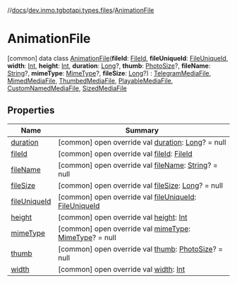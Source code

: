 //[docs](../../../index.md)/[dev.inmo.tgbotapi.types.files](../index.md)/[AnimationFile](index.md)



# AnimationFile  
 [common] data class [AnimationFile](index.md)(**fileId**: [FileId](../../dev.inmo.tgbotapi.requests.abstracts/-file-id/index.md), **fileUniqueId**: [FileUniqueId](../../dev.inmo.tgbotapi.types/index.md#%5Bdev.inmo.tgbotapi.types%2FFileUniqueId%2F%2F%2FPointingToDeclaration%2F%5D%2FClasslikes%2F625018081), **width**: [Int](https://kotlinlang.org/api/latest/jvm/stdlib/kotlin/-int/index.html), **height**: [Int](https://kotlinlang.org/api/latest/jvm/stdlib/kotlin/-int/index.html), **duration**: [Long](https://kotlinlang.org/api/latest/jvm/stdlib/kotlin/-long/index.html)?, **thumb**: [PhotoSize](../-photo-size/index.md)?, **fileName**: [String](https://kotlinlang.org/api/latest/jvm/stdlib/kotlin/-string/index.html)?, **mimeType**: [MimeType](../../dev.inmo.tgbotapi.utils/-mime-type/index.md)?, **fileSize**: [Long](https://kotlinlang.org/api/latest/jvm/stdlib/kotlin/-long/index.html)?) : [TelegramMediaFile](../../dev.inmo.tgbotapi.types.files.abstracts/-telegram-media-file/index.md), [MimedMediaFile](../../dev.inmo.tgbotapi.types.files.abstracts/-mimed-media-file/index.md), [ThumbedMediaFile](../../dev.inmo.tgbotapi.types.files.abstracts/-thumbed-media-file/index.md), [PlayableMediaFile](../../dev.inmo.tgbotapi.types.files.abstracts/-playable-media-file/index.md), [CustomNamedMediaFile](../../dev.inmo.tgbotapi.types.files.abstracts/-custom-named-media-file/index.md), [SizedMediaFile](../../dev.inmo.tgbotapi.types.files.abstracts/-sized-media-file/index.md)   


## Properties  
  
|  Name |  Summary | 
|---|---|
| <a name="dev.inmo.tgbotapi.types.files/AnimationFile/duration/#/PointingToDeclaration/"></a>[duration](duration.md)| <a name="dev.inmo.tgbotapi.types.files/AnimationFile/duration/#/PointingToDeclaration/"></a> [common] open override val [duration](duration.md): [Long](https://kotlinlang.org/api/latest/jvm/stdlib/kotlin/-long/index.html)? = null   <br>|
| <a name="dev.inmo.tgbotapi.types.files/AnimationFile/fileId/#/PointingToDeclaration/"></a>[fileId](file-id.md)| <a name="dev.inmo.tgbotapi.types.files/AnimationFile/fileId/#/PointingToDeclaration/"></a> [common] open override val [fileId](file-id.md): [FileId](../../dev.inmo.tgbotapi.requests.abstracts/-file-id/index.md)   <br>|
| <a name="dev.inmo.tgbotapi.types.files/AnimationFile/fileName/#/PointingToDeclaration/"></a>[fileName](file-name.md)| <a name="dev.inmo.tgbotapi.types.files/AnimationFile/fileName/#/PointingToDeclaration/"></a> [common] open override val [fileName](file-name.md): [String](https://kotlinlang.org/api/latest/jvm/stdlib/kotlin/-string/index.html)? = null   <br>|
| <a name="dev.inmo.tgbotapi.types.files/AnimationFile/fileSize/#/PointingToDeclaration/"></a>[fileSize](file-size.md)| <a name="dev.inmo.tgbotapi.types.files/AnimationFile/fileSize/#/PointingToDeclaration/"></a> [common] open override val [fileSize](file-size.md): [Long](https://kotlinlang.org/api/latest/jvm/stdlib/kotlin/-long/index.html)? = null   <br>|
| <a name="dev.inmo.tgbotapi.types.files/AnimationFile/fileUniqueId/#/PointingToDeclaration/"></a>[fileUniqueId](file-unique-id.md)| <a name="dev.inmo.tgbotapi.types.files/AnimationFile/fileUniqueId/#/PointingToDeclaration/"></a> [common] open override val [fileUniqueId](file-unique-id.md): [FileUniqueId](../../dev.inmo.tgbotapi.types/index.md#%5Bdev.inmo.tgbotapi.types%2FFileUniqueId%2F%2F%2FPointingToDeclaration%2F%5D%2FClasslikes%2F625018081)   <br>|
| <a name="dev.inmo.tgbotapi.types.files/AnimationFile/height/#/PointingToDeclaration/"></a>[height](height.md)| <a name="dev.inmo.tgbotapi.types.files/AnimationFile/height/#/PointingToDeclaration/"></a> [common] open override val [height](height.md): [Int](https://kotlinlang.org/api/latest/jvm/stdlib/kotlin/-int/index.html)   <br>|
| <a name="dev.inmo.tgbotapi.types.files/AnimationFile/mimeType/#/PointingToDeclaration/"></a>[mimeType](mime-type.md)| <a name="dev.inmo.tgbotapi.types.files/AnimationFile/mimeType/#/PointingToDeclaration/"></a> [common] open override val [mimeType](mime-type.md): [MimeType](../../dev.inmo.tgbotapi.utils/-mime-type/index.md)? = null   <br>|
| <a name="dev.inmo.tgbotapi.types.files/AnimationFile/thumb/#/PointingToDeclaration/"></a>[thumb](thumb.md)| <a name="dev.inmo.tgbotapi.types.files/AnimationFile/thumb/#/PointingToDeclaration/"></a> [common] open override val [thumb](thumb.md): [PhotoSize](../-photo-size/index.md)? = null   <br>|
| <a name="dev.inmo.tgbotapi.types.files/AnimationFile/width/#/PointingToDeclaration/"></a>[width](width.md)| <a name="dev.inmo.tgbotapi.types.files/AnimationFile/width/#/PointingToDeclaration/"></a> [common] open override val [width](width.md): [Int](https://kotlinlang.org/api/latest/jvm/stdlib/kotlin/-int/index.html)   <br>|

